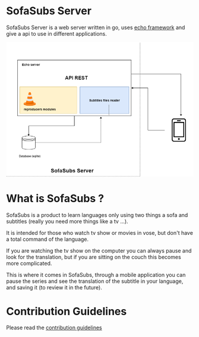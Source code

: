 # SofaSubs Server

SofaSubs Server is a web server written in go, uses [echo framework](https://echo.labstack.com/) and give a api to use in different applications.

![plot](./docs/images/sofaSubs_server.png)


# What is SofaSubs ?

SofaSubs is a product to learn languages only using two things a sofa and subtitles (really you need more things like a tv ...).

It is intended for those who watch tv show or movies in vose, but don't have a total command of the language.

If you are watching the tv show on the computer you can always pause and look for the translation, but if you are sitting on the couch this becomes more complicated.

This is where it comes in SofaSubs, through a mobile application you can pause the series and see the translation of the subtitle in your language, and saving it (to review it in the future).

# Contribution Guidelines

Please read the [contribution guidelines](https://github.com/SofaSubs/server/blob/main/CONTRIBUTING.md)